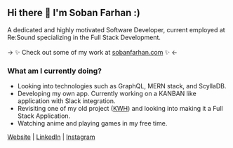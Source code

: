 ## Hi there 👋 I'm Soban Farhan :)

A dedicated and highly motivated Software Developer, current employed at Re:Sound specializing in the Full Stack Development.</br></br>
-> ✨ Check out some of my work at [sobanfarhan.com](https://www.sobanfarhan.com/) ✨ <-

### What am I currently doing?
 -   Looking into technologies such as GraphQL, MERN stack, and ScyllaDB.
 -   Developing my own app. Currently working on a KANBAN like application with Slack integration.
 -   Revisiting one of my old project ([KWH](https://github.com/Soban-Farhan/KingWilliamHotel)) and looking into making it a Full Stack Application.
 -   Watching anime and playing games in my free time.
 
[Website](https://www.sobanfarhan.net/) | [LinkedIn](https://www.linkedin.com/in/sobanfarhan/) | [Instagram](https://www.instagram.com/soban.farhan/)
